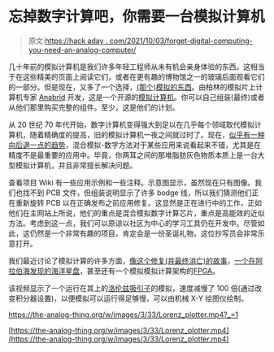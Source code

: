 # 忘掉数字计算吧，你需要一台模拟计算机

> 原文:[https://hack aday . com/2021/10/03/forget-digital-computing-you-need-an-analog-computer/](https://hackaday.com/2021/10/03/forget-digital-computing-you-need-an-analog-computer/)

几十年前的模拟计算机是我们许多年轻工程师从未有机会亲身体验的东西。这相当于在这些精美的页面上阅读它们，或者在更有趣的博物馆之一的玻璃后面观看它们的一部分。但是现在，又多了一个选择，[(那个)模拟的东西](https://the-analog-thing.org/)。由柏林的模拟片上计算机专家 [Anabrid](https://www.anabrid.com/) 开发，这是一个开源的[模拟计算机](https://en.wikipedia.org/wiki/Analog_computer)。你可以自己组装(最终)或者从他们那里购买完整的组件。至少，这是他们的计划。

从 20 世纪 70 年代开始，数字计算机变得强大到足以在几乎每个领域取代模拟计算机，随着精确度的提高，旧的模拟计算机一夜之间就过时了。现在，[似乎有一种向后退一点的趋势](https://blog.degruyter.com/algorithms-suck-analog-computers-future/)，混合模拟-数字方法对于某些应用来说看起来不错，尤其是在精度不是最重要的应用中。毕竟，你两耳之间的那堆脂肪灰色物质本质上是一台大型模拟计算机，并且非常擅长解决问题。

查看项目 Wiki 有一些应用示例和一些注释。示意图显示，虽然现在只有图像。我们也找不到 PCB 文件，但组装说明显示了许多 bodge 线，所以我们猜测他们正在重新旋转 PCB 以在正确发布之前应用修复。这显然是正在进行中的工作，正如他们在主网站上所说，他们的重点是混合模拟数字计算芯片，重点是高能效的近似方法。考虑到这一点，我们可以原谅以社区为中心的学习工具仍在开发中。尽管如此，这仍然是一个非常有趣的项目，肯定会是一份圣诞礼物，这位抄写员会非常乐意打开。

我们最近讨论了模拟计算的许多方面，[像这个修复(并最终消亡)的故事](https://hackaday.com/2021/02/09/the-modding-restoration-and-demise-of-a-3m-analog-computer/)，[一个在阿拉伯海发现的海洋星盘](https://hackaday.com/2019/03/20/maritime-analog-computer-from-1503-is-the-oldest-remaining/)，甚至还有一个模拟模拟计算架构的[FPGA](https://hackaday.com/2019/02/14/fpga-makes-digital-analog-computer/)。

该视频显示了一个运行在其上的[洛伦兹吸引子](https://en.wikipedia.org/wiki/Lorenz_system)的模拟，速度减慢了 100 倍(通过改变积分器设置)，以便模拟可以运行得足够慢，可以由机械 X-Y 绘图仪绘制。

 <https://the-analog-thing.org/w/images/3/33/Lorenz_plotter.mp4?_=1>

[https://the-analog-thing.org/w/images/3/33/Lorenz_plotter.mp4](https://the-analog-thing.org/w/images/3/33/Lorenz_plotter.mp4)
